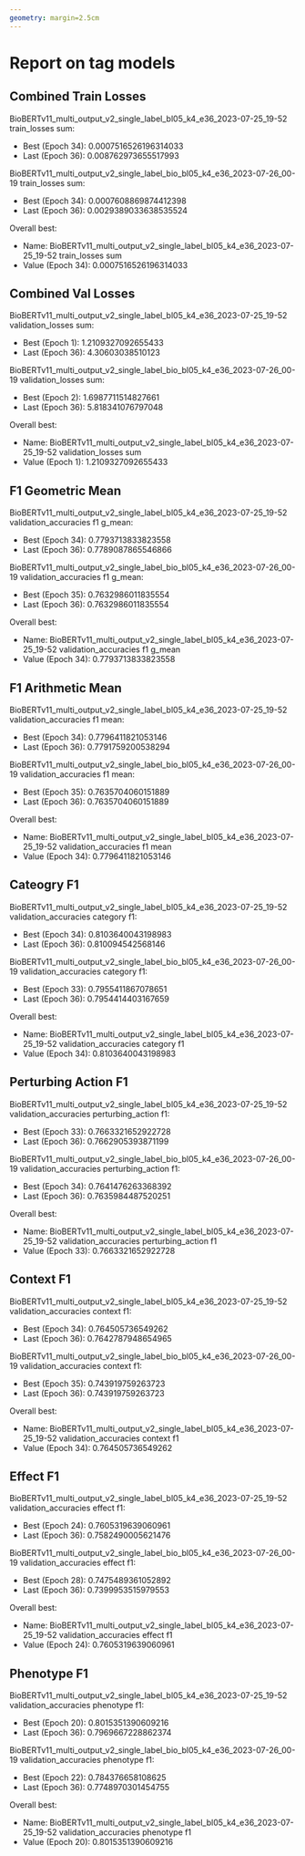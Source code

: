 ```yaml
---
geometry: margin=2.5cm
---
```


# Report on tag models


## Combined Train Losses

BioBERTv11_multi_output_v2_single_label_bl05_k4_e36_2023-07-25_19-52 train_losses sum:

* Best (Epoch 34): 0.0007516526196314033
* Last (Epoch 36): 0.008762973655517993

BioBERTv11_multi_output_v2_single_label_bio_bl05_k4_e36_2023-07-26_00-19 train_losses sum:

* Best (Epoch 34): 0.0007608869874412398
* Last (Epoch 36): 0.0029389033638535524

Overall best:

* Name: BioBERTv11_multi_output_v2_single_label_bl05_k4_e36_2023-07-25_19-52 train_losses sum
* Value (Epoch 34): 0.0007516526196314033


## Combined Val Losses

BioBERTv11_multi_output_v2_single_label_bl05_k4_e36_2023-07-25_19-52 validation_losses sum:

* Best (Epoch 1): 1.2109327092655433
* Last (Epoch 36): 4.30603038510123

BioBERTv11_multi_output_v2_single_label_bio_bl05_k4_e36_2023-07-26_00-19 validation_losses sum:

* Best (Epoch 2): 1.6987711514827661
* Last (Epoch 36): 5.818341076797048

Overall best:

* Name: BioBERTv11_multi_output_v2_single_label_bl05_k4_e36_2023-07-25_19-52 validation_losses sum
* Value (Epoch 1): 1.2109327092655433


## F1 Geometric Mean

BioBERTv11_multi_output_v2_single_label_bl05_k4_e36_2023-07-25_19-52 validation_accuracies f1 g_mean:

* Best (Epoch 34): 0.7793713833823558
* Last (Epoch 36): 0.7789087865546866

BioBERTv11_multi_output_v2_single_label_bio_bl05_k4_e36_2023-07-26_00-19 validation_accuracies f1 g_mean:

* Best (Epoch 35): 0.7632986011835554
* Last (Epoch 36): 0.7632986011835554

Overall best:

* Name: BioBERTv11_multi_output_v2_single_label_bl05_k4_e36_2023-07-25_19-52 validation_accuracies f1 g_mean
* Value (Epoch 34): 0.7793713833823558


## F1 Arithmetic Mean

BioBERTv11_multi_output_v2_single_label_bl05_k4_e36_2023-07-25_19-52 validation_accuracies f1 mean:

* Best (Epoch 34): 0.7796411821053146
* Last (Epoch 36): 0.7791759200538294

BioBERTv11_multi_output_v2_single_label_bio_bl05_k4_e36_2023-07-26_00-19 validation_accuracies f1 mean:

* Best (Epoch 35): 0.7635704060151889
* Last (Epoch 36): 0.7635704060151889

Overall best:

* Name: BioBERTv11_multi_output_v2_single_label_bl05_k4_e36_2023-07-25_19-52 validation_accuracies f1 mean
* Value (Epoch 34): 0.7796411821053146


## Cateogry F1

BioBERTv11_multi_output_v2_single_label_bl05_k4_e36_2023-07-25_19-52 validation_accuracies category f1:

* Best (Epoch 34): 0.8103640043198983
* Last (Epoch 36): 0.810094542568146

BioBERTv11_multi_output_v2_single_label_bio_bl05_k4_e36_2023-07-26_00-19 validation_accuracies category f1:

* Best (Epoch 33): 0.7955411867078651
* Last (Epoch 36): 0.7954414403167659

Overall best:

* Name: BioBERTv11_multi_output_v2_single_label_bl05_k4_e36_2023-07-25_19-52 validation_accuracies category f1
* Value (Epoch 34): 0.8103640043198983


## Perturbing Action F1

BioBERTv11_multi_output_v2_single_label_bl05_k4_e36_2023-07-25_19-52 validation_accuracies perturbing_action f1:

* Best (Epoch 33): 0.7663321652922728
* Last (Epoch 36): 0.7662905393871199

BioBERTv11_multi_output_v2_single_label_bio_bl05_k4_e36_2023-07-26_00-19 validation_accuracies perturbing_action f1:

* Best (Epoch 34): 0.7641476263368392
* Last (Epoch 36): 0.7635984487520251

Overall best:

* Name: BioBERTv11_multi_output_v2_single_label_bl05_k4_e36_2023-07-25_19-52 validation_accuracies perturbing_action f1
* Value (Epoch 33): 0.7663321652922728


## Context F1

BioBERTv11_multi_output_v2_single_label_bl05_k4_e36_2023-07-25_19-52 validation_accuracies context f1:

* Best (Epoch 34): 0.764505736549262
* Last (Epoch 36): 0.7642787948654965

BioBERTv11_multi_output_v2_single_label_bio_bl05_k4_e36_2023-07-26_00-19 validation_accuracies context f1:

* Best (Epoch 35): 0.743919759263723
* Last (Epoch 36): 0.743919759263723

Overall best:

* Name: BioBERTv11_multi_output_v2_single_label_bl05_k4_e36_2023-07-25_19-52 validation_accuracies context f1
* Value (Epoch 34): 0.764505736549262


## Effect F1

BioBERTv11_multi_output_v2_single_label_bl05_k4_e36_2023-07-25_19-52 validation_accuracies effect f1:

* Best (Epoch 24): 0.7605319639060961
* Last (Epoch 36): 0.7582490005621476

BioBERTv11_multi_output_v2_single_label_bio_bl05_k4_e36_2023-07-26_00-19 validation_accuracies effect f1:

* Best (Epoch 28): 0.7475489361052892
* Last (Epoch 36): 0.7399953515979553

Overall best:

* Name: BioBERTv11_multi_output_v2_single_label_bl05_k4_e36_2023-07-25_19-52 validation_accuracies effect f1
* Value (Epoch 24): 0.7605319639060961


## Phenotype F1

BioBERTv11_multi_output_v2_single_label_bl05_k4_e36_2023-07-25_19-52 validation_accuracies phenotype f1:

* Best (Epoch 20): 0.8015351390609216
* Last (Epoch 36): 0.7969667228862374

BioBERTv11_multi_output_v2_single_label_bio_bl05_k4_e36_2023-07-26_00-19 validation_accuracies phenotype f1:

* Best (Epoch 22): 0.784376658108625
* Last (Epoch 36): 0.7748970301454755

Overall best:

* Name: BioBERTv11_multi_output_v2_single_label_bl05_k4_e36_2023-07-25_19-52 validation_accuracies phenotype f1
* Value (Epoch 20): 0.8015351390609216